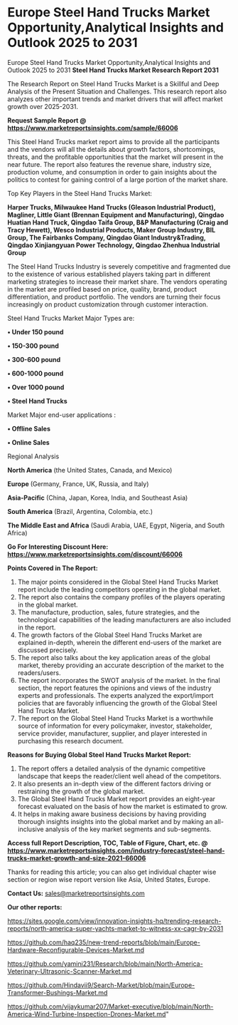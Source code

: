 # Europe Steel Hand Trucks Market Opportunity,Analytical Insights and Outlook 2025 to 2031
Europe Steel Hand Trucks Market Opportunity,Analytical Insights and Outlook 2025 to 2031
<strong>Steel Hand Trucks Market Research Report 2031</strong>

The Research Report on Steel Hand Trucks Market is a Skillful and Deep Analysis of the Present Situation and Challenges. This research report also analyzes other important trends and market drivers that will affect market growth over 2025-2031.

<strong>Request Sample Report @ <a href=https://www.marketreportsinsights.com/sample/66006>https://www.marketreportsinsights.com/sample/66006</a></strong>

This Steel Hand Trucks market report aims to provide all the participants and the vendors will all the details about growth factors, shortcomings, threats, and the profitable opportunities that the market will present in the near future. The report also features the revenue share, industry size, production volume, and consumption in order to gain insights about the politics to contest for gaining control of a large portion of the market share.

Top Key Players in the Steel Hand Trucks Market:

<strong>Harper Trucks, Milwaukee Hand Trucks (Gleason Industrial Product), Magliner, Little Giant (Brennan Equipment and Manufacturing), Qingdao Huatian Hand Truck, Qingdao Taifa Group, B&P Manufacturing (Craig and Tracy Hewett), Wesco Industrial Products, Maker Group Industry, BIL Group, The Fairbanks Company, Qingdao Giant Industry&Trading, Qingdao Xinjiangyuan Power Technology, Qingdao Zhenhua Industrial Group</strong>

The Steel Hand Trucks Industry is severely competitive and fragmented due to the existence of various established players taking part in different marketing strategies to increase their market share. The vendors operating in the market are profiled based on price, quality, brand, product differentiation, and product portfolio. The vendors are turning their focus increasingly on product customization through customer interaction.

Steel Hand Trucks Market Major Types are:

<strong>• Under 150 pound

• 150-300 pound

• 300-600 pound

• 600-1000 pound

• Over 1000 pound

• Steel Hand Trucks</strong>

Market Major end-user applications :

<strong>• Offline Sales

• Online Sales</strong>

Regional Analysis

</u><strong><b>North America</b></strong> (the United States, Canada, and Mexico)

<strong><b>Europe </b></strong>(Germany, France, UK, Russia, and Italy)

<strong><b>Asia-Pacific</b></strong> (China, Japan, Korea, India, and Southeast Asia)

<strong><b>South America</b></strong> (Brazil, Argentina, Colombia, etc.)

<strong><b>The Middle East and Africa</b></strong> (Saudi Arabia, UAE, Egypt, Nigeria, and South Africa)

<strong>Go For Interesting Discount Here: <a href=https://www.marketreportsinsights.com/discount/66006>https://www.marketreportsinsights.com/discount/66006</a></strong>

<strong>Points Covered in The Report:</strong>
<ol>
  <li>The major points considered in the Global Steel Hand Trucks Market report include the leading competitors operating in the global market.</li>
  <li>The report also contains the company profiles of the players operating in the global market.</li>
  <li>The manufacture, production, sales, future strategies, and the technological capabilities of the leading manufacturers are also included in the report.</li>
  <li>The growth factors of the Global Steel Hand Trucks Market are explained in-depth, wherein the different end-users of the market are discussed precisely.</li>
  <li>The report also talks about the key application areas of the global market, thereby providing an accurate description of the market to the readers/users.</li>
  <li>The report incorporates the SWOT analysis of the market. In the final section, the report features the opinions and views of the industry experts and professionals. The experts analyzed the export/import policies that are favorably influencing the growth of the Global Steel Hand Trucks Market.</li>
  <li>The report on the Global Steel Hand Trucks Market is a worthwhile source of information for every policymaker, investor, stakeholder, service provider, manufacturer, supplier, and player interested in purchasing this research document.</li>
</ol>
<strong>Reasons for Buying Global Steel Hand Trucks Market Report:</strong>

<ol>
  <li>The report offers a detailed analysis of the dynamic competitive landscape that keeps the reader/client well ahead of the competitors.</li>
  <li>It also presents an in-depth view of the different factors driving or restraining the growth of the global market.</li>
  <li>The Global Steel Hand Trucks Market report provides an eight-year forecast evaluated on the basis of how the market is estimated to grow.</li>
  <li>It helps in making aware business decisions by having providing thorough insights insights into the global market and by making an all-inclusive analysis of the key market segments and sub-segments.</li>
</ol>
<strong>Access full Report Description, TOC, Table of Figure, Chart, etc. @ <a href=https://www.marketreportsinsights.com/industry-forecast/steel-hand-trucks-market-growth-and-size-2021-66006>https://www.marketreportsinsights.com/industry-forecast/steel-hand-trucks-market-growth-and-size-2021-66006</a></strong>


Thanks for reading this article; you can also get individual chapter wise section or region wise report version like Asia, United States, Europe.

<strong>Contact Us:</strong>
sales@marketreportsinsights.com

<strong>Our other reports:</strong>

<a href=https://sites.google.com/view/innovation-insights-hq/trending-research-reports/north-america-super-yachts-market-to-witness-xx-cagr-by-2031>https://sites.google.com/view/innovation-insights-hq/trending-research-reports/north-america-super-yachts-market-to-witness-xx-cagr-by-2031</a>

<a href=https://github.com/haq235/new-trend-reports/blob/main/Europe-Hardware-Reconfigurable-Devices-Market.md>https://github.com/haq235/new-trend-reports/blob/main/Europe-Hardware-Reconfigurable-Devices-Market.md</a>

<a href=https://github.com/yamini231/Research/blob/main/North-America-Veterinary-Ultrasonic-Scanner-Market.md>https://github.com/yamini231/Research/blob/main/North-America-Veterinary-Ultrasonic-Scanner-Market.md</a>

<a href=https://github.com/Hindavii9/Search-Market/blob/main/Europe-Transformer-Bushings-Market.md>https://github.com/Hindavii9/Search-Market/blob/main/Europe-Transformer-Bushings-Market.md</a>

<a href=https://github.com/vijaykumar207/Market-executive/blob/main/North-America-Wind-Turbine-Inspection-Drones-Market.md>https://github.com/vijaykumar207/Market-executive/blob/main/North-America-Wind-Turbine-Inspection-Drones-Market.md</a>"
